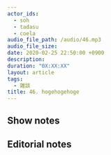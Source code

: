 ```yaml
---
actor_ids:
  - soh
  - tadasu
  - coela
audio_file_path: /audio/46.mp3
audio_file_size: 
date: 2020-02-25 22:50:00 +0900
description: 
duration: "0X:XX:XX"
layout: article
tags: 
  - 雑談
title: 46. hogehogehoge
---
```


## Show notes

## Editorial notes
